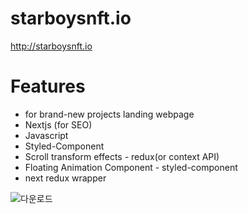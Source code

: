 # starboysnft.io
http://starboysnft.io

# Features

- for brand-new projects landing webpage
- Nextjs (for SEO)
- Javascript
- Styled-Component
- Scroll transform effects - redux(or context API)
- Floating Animation Component - styled-component
- next redux wrapper

![다운로드](https://github.com/bitjaru/StarboysLandingWeb/blob/main/front-nextjs/public/images/samples.gif?raw=true)

